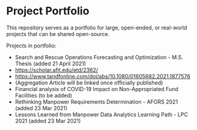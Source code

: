 # Project Portfolio

This repository serves as a portfolio for large, open-ended, or real-world projects that can be shared open-source.

Projects in portfolio:
- Search and Rescue Operations Forecasting and Optimization - M.S. Thesis (added 21 April 2021)
-   https://scholar.afit.edu/etd/2362/
-   https://www.tandfonline.com/doi/abs/10.1080/01605682.2021.1877576
-   (Aggregation Article will be linked once officially published)
- Financial analysis of COVID-19 Impact on Non-Appropriated Fund Facilities (to be added)
- Rethinking Manpower Requirements Determination - AFORS 2021 (added 23 Mar 2021)
- Lessons Learned from Manpower Data Analytics Learning Path - LPC 2021 (added 23 Mar 2021)
